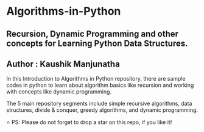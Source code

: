 # Algorithms-in-Python
## Recursion, Dynamic Programming and other concepts for Learning Python Data Structures.
## Author : Kaushik Manjunatha

In this Introduction to Algorithms in Python repository, there are sample codes in python to learn about algorithm basics like recursion and working with concepts like dynamic programming. 

The 5 main repository segments include simple recursive algorithms, data structures, divide &amp; conquer, greedy algorithms, and dynamic programming.

⭐ PS: Please do not forget to drop a star on this repo, if you like it!



